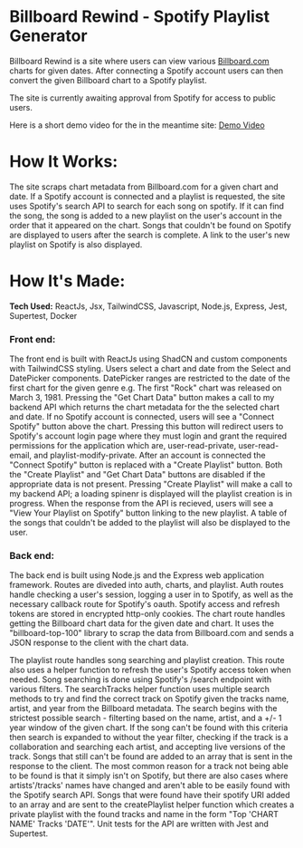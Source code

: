 # Billboard Rewind - Spotify Playlist Generator

Billboard Rewind is a site where users can view various [Billboard.com](https://www.billboard.com/) charts for given dates. After connecting a Spotify account users can then convert the given Billboard chart to a Spotify playlist.

The site is currently awaiting approval from Spotify for access to public users.

Here is a short demo video for the in the meantime site: [Demo Video](https://youtu.be/O0qu6ET8pLo)

# How It Works:

The site scraps chart metadata from Billboard.com for a given chart and date. If a Spotify account is connected and a playlist is requested, the site uses Spotify's search API to search for each song on spotify. If it can find the song, the song is added to a new playlist on the user's account in the order that it appeared on the chart. Songs that couldn't be found on Spotify are displayed to users after the search is complete. A link to the user's new playlist on Spotify is also displayed.

# How It's Made:

**Tech Used:** ReactJs, Jsx, TailwindCSS, Javascript, Node.js, Express, Jest, Supertest, Docker

### Front end:

The front end is built with ReactJs using ShadCN and custom components with TailwindCSS styling. Users select a chart and date from the Select and DatePicker components. DatePicker ranges are restricted to the date of the first chart for the given genre e.g. The first "Rock" chart was released on March 3, 1981. Pressing the "Get Chart Data" button makes a call to my backend API which returns the chart metadata for the the selected chart and date. If no Spotify account is connected, users will see a "Connect Spotify" button above the chart. Pressing this button will redirect users to Spotify's account login page where they must login and grant the required permissions for the application which are, user-read-private, user-read-email, and  playlist-modify-private. After an account is connected the "Connect Spotify" button is replaced with a "Create Playlist" button. Both the "Create Playlist" and "Get Chart Data" buttons are disabled if the appropriate data is not present. Pressing "Create Playlist" will make a call to my backend API; a loading spinenr is displayed will the playlist creation is in progress. When the response from the API is recieved, users will see a "View Your Playlist on Spotify" button linking to the new playlist. A table of the songs that couldn't be added to the playlist will also be displayed to the user.

### Back end:

The back end is built using Node.js and the Express web application framework. Routes are diveded into auth, charts, and playlist. Auth routes handle checking a user's session, logging a user in to Spotify, as well as the necessary callback route for Spotify's oauth. Spotify access and refresh tokens are stored in encrypted http-only cookies. The chart route handles getting the Billboard chart data for the given date and chart. It uses the "billboard-top-100" library to scrap the data from Billboard.com and sends a JSON response to the client with the chart data. 

The playlist route handles song searching and playlist creation. This route also uses a helper function to refresh the user's Spotify access token when needed. Song searching is done using Spotify's /search endpoint with various filters. The searchTracks helper function uses multiple search methods to try and find the correct track on Spotify given the tracks name, artist, and year from the Billboard metadata. The search begins with the strictest possible search - filterting based on the name, artist, and a +/- 1 year window of the given chart. If the song can't be found with this criteria then search is expanded to without the year filter, checking if the track is a collaboration and searching each artist, and accepting live versions of the track. Songs that still can't be found are added to an array that is sent in the response to the client. The most common reason for a track not being able to be found is that it simply isn't on Spotify, but there are also cases where artists'/tracks' names have changed and aren't able to be easily found with the Spotify search API. Songs that were found have their spotify URI added to an array and are sent to the createPlaylist helper function which creates a private playlist with the found tracks and name in the form "Top 'CHART NAME' Tracks 'DATE'". Unit tests for the API are written with Jest and Supertest.
